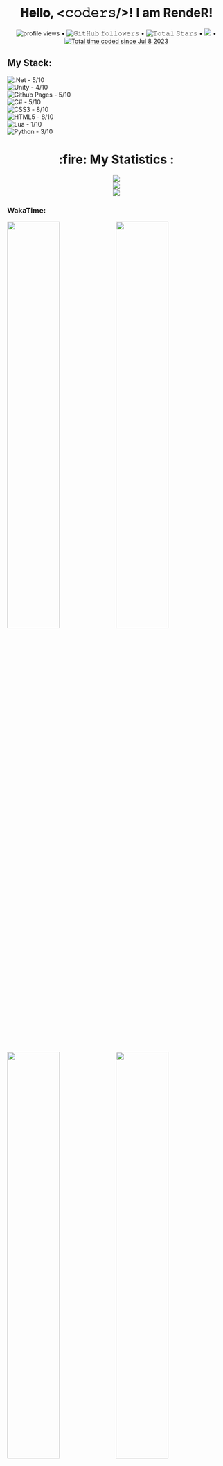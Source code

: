 <!-- BLOG-POST-LIST:START -->
<h1 align="center">
  𝐇𝐞𝐥𝐥𝐨, &lt;𝚌𝚘𝚍𝚎𝚛𝚜/&gt;! I am RendeR!
</h1>
<p align="center">
  <img alt = "profile views" src="https://komarev.com/ghpvc/?username=RendeR66&style=flat&color=blue"/> •   
  <img alt="𝙶𝚒𝚝𝙷𝚞𝚋 𝚏𝚘𝚕𝚕𝚘𝚠𝚎𝚛𝚜" src="https://img.shields.io/github/followers/RendeR66?label=Followers&style=social"/> •
  <img src="https://img.shields.io/github/stars/RendeR66?label=Stars" alt="𝚃𝚘𝚝𝚊𝚕 𝚂𝚝𝚊𝚛𝚜"/> •
  <a href="https://github.com/sponsors/RendeR66"><img src="https://img.shields.io/static/v1?label=Sponsor&message=%E2%9D%A4&logo=GitHub&color=%23fe8e86"/></a> •
	<a href="https://wakatime.com/@f6aa4824-412b-4946-b8d8-3df28c51cf20"><img src="https://wakatime.com/badge/user/f6aa4824-412b-4946-b8d8-3df28c51cf20.svg" alt="Total time coded since Jul 8 2023" /></a>
</p>
<div>
  <h2>My Stack:</h2>
	
![.Net](https://img.shields.io/badge/.NET-5C2D91?style=for-the-badge&logo=.net&logoColor=white) - 5/10 <br>
![Unity](https://img.shields.io/badge/unity-%23000000.svg?style=for-the-badge&logo=unity&logoColor=white) - 4/10 <br>
![Github Pages](https://img.shields.io/badge/github%20pages-121013?style=for-the-badge&logo=github&logoColor=white) - 5/10 <br>
![C#](https://img.shields.io/badge/c%23-%23239120.svg?style=for-the-badge&logo=c-sharp&logoColor=white) - 5/10 <br>
![CSS3](https://img.shields.io/badge/css3-%231572B6.svg?style=for-the-badge&logo=css3&logoColor=white) - 8/10 <br>
![HTML5](https://img.shields.io/badge/html5-%23E34F26.svg?style=for-the-badge&logo=html5&logoColor=white) - 8/10 <br>
![Lua](https://img.shields.io/badge/lua-%232C2D72.svg?style=for-the-badge&logo=lua&logoColor=white) - 1/10 <br>
![Python](https://img.shields.io/badge/python-3670A0?style=for-the-badge&logo=python&logoColor=ffdd54) - 3/10 <br>

</div>
<h1 align="center">:fire: My Statistics :</h1>
<div>
	<div align="center">
		<img src="http://github-readme-streak-stats.herokuapp.com?user=render66&theme=radical"/><br>
		<img src="https://github-readme-stats.vercel.app/api?username=RendeR66&show_icons=true&theme=radical"/><br>
		<img src="https://github-readme-stats.vercel.app/api/top-langs/?username=RendeR66&theme=radical" />
	</div>
	<h3 >WakaTime:</h3>
<div>
	<img style="width: 49%; height: 49%;" src="https://wakatime.com/share/@f6aa4824-412b-4946-b8d8-3df28c51cf20/19b1aa19-bca3-401c-9a8f-2dddba7c09d5.svg">
	<img style="width: 49%; height: 49%;" src="https://wakatime.com/share/@f6aa4824-412b-4946-b8d8-3df28c51cf20/cbd7c0de-3419-4bc4-a7e9-5bce9c3ba90c.svg">
	<img style="width: 49%; height: 49%;" src="https://wakatime.com/share/@f6aa4824-412b-4946-b8d8-3df28c51cf20/9d26198d-7108-443e-ad86-5da863258bda.svg">
	<img style="width: 49%; height: 49%;" src="https://wakatime.com/share/@f6aa4824-412b-4946-b8d8-3df28c51cf20/00ff74f1-786f-4028-8e93-720c9a25fe2a.svg">
</div>	
 	<h3>My Codewars Stats:</h3>
	<img src= "https://www.codewars.com/users/RendeR66/badges/large"/>
 <h3>My LeetCode  Stats:</h3>
 	<img src= "https://leetcard.jacoblin.cool/RendeR66?theme=dark&font=Comfortaa&ext=activity&site=cn">
</div>
<div>
	<h2>🌐 Browsers:</h2>
	
![Brave](https://img.shields.io/badge/Brave-FB542B?style=for-the-badge&logo=Brave&logoColor=white)
![Tor](https://img.shields.io/badge/Tor-7D4698?style=for-the-badge&logo=Tor-Browser&logoColor=white)
</div>


<div>
	<h2>📂 Cloud Storage:</h2>
	
![Dropbox](https://img.shields.io/badge/Dropbox-%233B4D98.svg?style=for-the-badge&logo=Dropbox&logoColor=white)
![Google Drive](https://img.shields.io/badge/Google%20Drive-4285F4?style=for-the-badge&logo=googledrive&logoColor=white)
![Mega.nz](https://img.shields.io/badge/Mega-%23D90007.svg?style=for-the-badge&logo=Mega&logoColor=white)
</div>


<div>
	<h2>💲 Cryptocurrency</h2>
	
I Love: <br>
![Binance](https://img.shields.io/badge/Binance-FCD535?style=for-the-badge&logo=binance&logoColor=white)
<br> I use: <br>
![Bitcoin](https://img.shields.io/badge/Bitcoin-000?style=for-the-badge&logo=bitcoin&logoColor=white)
![Dash](https://img.shields.io/badge/dash-008DE4?style=for-the-badge&logo=dash&logoColor=white)
![Ethereum](https://img.shields.io/badge/Ethereum-3C3C3D?style=for-the-badge&logo=Ethereum&logoColor=white)
![Dogecoin](https://img.shields.io/badge/dogecoin-B59A30?style=for-the-badge&logo=dogecoin&logoColor=white)
</div>

<div>
	<h2>💾 Databases:</h2>

I LOVE:<br>
![Postgres](https://img.shields.io/badge/postgres-%23316192.svg?style=for-the-badge&logo=postgresql&logoColor=white)
<br>I use:<br>
![SQLite](https://img.shields.io/badge/sqlite-%2307405e.svg?style=for-the-badge&logo=sqlite&logoColor=white)
<br>It can be better:<br>
![MySQL](https://img.shields.io/badge/mysql-%2300f.svg?style=for-the-badge&logo=mysql&logoColor=white)
</div>

<div>
	<h2>🎨 Design:</h2>
	
![Adobe After Effects](https://img.shields.io/badge/Adobe%20After%20Effects-9999FF.svg?style=for-the-badge&logo=Adobe%20After%20Effects&logoColor=white)
![Adobe Audition](https://img.shields.io/badge/Adobe%20Audition-9999FF.svg?style=for-the-badge&logo=Adobe%20Audition&logoColor=white)
![Adobe Illustrator](https://img.shields.io/badge/adobe%20illustrator-%23FF9A00.svg?style=for-the-badge&logo=adobe%20illustrator&logoColor=white)
![Adobe Photoshop](https://img.shields.io/badge/adobe%20photoshop-%2331A8FF.svg?style=for-the-badge&logo=adobe%20photoshop&logoColor=white)
![Adobe Premiere Pro](https://img.shields.io/badge/Adobe%20Premiere%20Pro-9999FF.svg?style=for-the-badge&logo=Adobe%20Premiere%20Pro&logoColor=white)
![Figma](https://img.shields.io/badge/figma-%23F24E1E.svg?style=for-the-badge&logo=figma&logoColor=white)
</div>

<div>
	<h2>🎶 Music</h2>

![Sound Cloud](https://img.shields.io/badge/sound%20cloud-FF5500?style=for-the-badge&logo=soundcloud&logoColor=white)
![YouTube Music](https://img.shields.io/badge/YouTube_Music-FF0000?style=for-the-badge&logo=youtube-music&logoColor=white)
</div>

<div>
	<h2>🏢 Office</h2>
	
![LibreOffice](https://img.shields.io/badge/LibreOffice-%2318A303?style=for-the-badge&logo=LibreOffice&logoColor=white)
![Microsoft Access](https://img.shields.io/badge/Microsoft_Access-A4373A?style=for-the-badge&logo=microsoft-access&logoColor=white)
![Microsoft Excel](https://img.shields.io/badge/Microsoft_Excel-217346?style=for-the-badge&logo=microsoft-excel&logoColor=white)
![Microsoft Visio ](https://img.shields.io/badge/Microsoft_Visio-3955A3?style=for-the-badge&logo=microsoft-visio&logoColor=white)
![Microsoft Word](https://img.shields.io/badge/Microsoft_Word-2B579A?style=for-the-badge&logo=microsoft-word&logoColor=white)
</div>

<div>
	<h2>🎛️ Operating System</h2>

Main: <br>
![Windows](https://img.shields.io/badge/Windows-0078D6?style=for-the-badge&logo=windows&logoColor=white)
<br> Used often: <br>
![Kubuntu](https://img.shields.io/badge/-KUbuntu-%230079C1?style=for-the-badge&logo=kubuntu&logoColor=white)
![Debian](https://img.shields.io/badge/Debian-D70A53?style=for-the-badge&logo=debian&logoColor=white)
<br> Installed and did a simple setup: <br>
![Cent OS](https://img.shields.io/badge/cent%20os-002260?style=for-the-badge&logo=centos&logoColor=F0F0F0)<br>
![Kali](https://img.shields.io/badge/Kali-268BEE?style=for-the-badge&logo=kalilinux&logoColor=white)<br>
![Ubuntu](https://img.shields.io/badge/Ubuntu-E95420?style=for-the-badge&logo=ubuntu&logoColor=white)<br>
</div>
 
 
<!-- BLOG-POST-LIST:END -->
